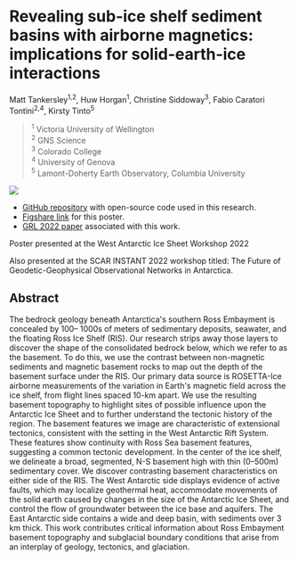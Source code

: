 # Revealing sub-ice shelf sediment basins with airborne magnetics: implications for solid-earth-ice interactions

Matt Tankersley<sup>1,2</sup>, Huw Horgan<sup>1</sup>, Christine Siddoway<sup>3</sup>, Fabio Caratori Tontini<sup>2,4</sup>,
Kirsty Tinto<sup>5</sup>

> <sup>1</sup> Victoria University of Wellington<br>
> <sup>2</sup> GNS Science<br> 
> <sup>3</sup> Colorado College<br>
> <sup>4</sup> University of Genova<br>
> <sup>5</sup> Lamont-Doherty Earth Observatory, Columbia University<br>

![](Tankersley_WAIS_2022.png)

* [GitHub repository](https://github.com/mdtanker/RIS_basement_sediment) with open-source code used in this research.
* [Figshare link](https://doi.org/10.6084/m9.figshare.21172042.v2) for this poster.
* [GRL 2022 paper](https://doi.org/10.1029/2021GL097371) associated with this work.

Poster presented at the West Antarctic Ice Sheet Workshop 2022

Also presented at the SCAR INSTANT 2022 workshop titled: The Future of Geodetic-Geophysical Observational Networks in Antarctica.

## Abstract

The bedrock geology beneath Antarctica's southern Ross Embayment is concealed by 100–
1000s of meters of sedimentary deposits, seawater, and the floating Ross Ice Shelf (RIS). Our
research strips away those layers to discover the shape of the consolidated bedrock below,
which we refer to as the basement. To do this, we use the contrast between non-magnetic
sediments and magnetic basement rocks to map out the depth of the basement surface under
the RIS. Our primary data source is ROSETTA-Ice airborne measurements of the variation in
Earth's magnetic field across the ice shelf, from flight lines spaced 10-km apart. We use the
resulting basement topography to highlight sites of possible influence upon the Antarctic Ice
Sheet and to further understand the tectonic history of the region. The basement features we
image are characteristic of extensional tectonics, consistent with the setting in the West
Antarctic Rift System. These features show continuity with Ross Sea basement features,
suggesting a common tectonic development. In the center of the ice shelf, we delineate a broad,
segmented, N-S basement high with thin (0–500m) sedimentary cover. We discover contrasting
basement characteristics on either side of the RIS. The West Antarctic side displays evidence of
active faults, which may localize geothermal heat, accommodate movements of the solid earth
caused by changes in the size of the Antarctic Ice Sheet, and control the flow of groundwater
between the ice base and aquifers. The East Antarctic side contains a wide and deep basin,
with sediments over 3 km thick. This work contributes critical information about Ross
Embayment basement topography and subglacial boundary conditions that arise from an
interplay of geology, tectonics, and glaciation.
